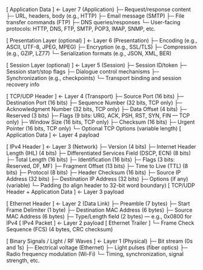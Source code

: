 [ Application Data ]                      ← Layer 7 (Application)
    ├─ Request/response content
    ├─ URL, headers, body (e.g., HTTP)
    ├─ Email message (SMTP)
    ├─ File transfer commands (FTP)
    ├─ DNS queries/responses
    └─ User-facing protocols: HTTP, DNS, FTP, SMTP, POP3, IMAP, SNMP, etc.

[ Presentation Layer (optional) ]         ← Layer 6 (Presentation)
    ├─ Encoding (e.g., ASCII, UTF-8, JPEG, MPEG)
    ├─ Encryption (e.g., SSL/TLS)
    ├─ Compression (e.g., GZIP, LZ77)
    └─ Serialization formats (e.g., JSON, XML, BER)

[ Session Layer (optional) ]              ← Layer 5 (Session)
    ├─ Session ID/token
    ├─ Session start/stop flags
    ├─ Dialogue control mechanisms
    ├─ Synchronization (e.g., checkpoints)
    └─ Transport binding and session recovery info

[ TCP/UDP Header ]                        ← Layer 4 (Transport)
    ├─ Source Port (16 bits)
    ├─ Destination Port (16 bits)
    ├─ Sequence Number (32 bits, TCP only)
    ├─ Acknowledgment Number (32 bits, TCP only)
    ├─ Data Offset (4 bits)
    ├─ Reserved (3 bits)
    ├─ Flags (9 bits: URG, ACK, PSH, RST, SYN, FIN — TCP only)
    ├─ Window Size (16 bits, TCP only)
    ├─ Checksum (16 bits)
    ├─ Urgent Pointer (16 bits, TCP only)
    └─ Optional TCP Options (variable length)
[ Application Data ]                      ← Layer 4 payload

[ IPv4 Header ]                           ← Layer 3 (Network)
    ├─ Version (4 bits)
    ├─ Internet Header Length (IHL) (4 bits)
    ├─ Differentiated Services Field (DSCP, ECN) (8 bits)
    ├─ Total Length (16 bits)
    ├─ Identification (16 bits)
    ├─ Flags (3 bits: Reserved, DF, MF)
    ├─ Fragment Offset (13 bits)
    ├─ Time to Live (TTL) (8 bits)
    ├─ Protocol (8 bits)
    ├─ Header Checksum (16 bits)
    ├─ Source IP Address (32 bits)
    ├─ Destination IP Address (32 bits)
    ├─ Options (if any) (variable)
    └─ Padding (to align header to 32-bit word boundary)
[ TCP/UDP Header + Application Data ]     ← Layer 3 payload

[ Ethernet Header ]                       ← Layer 2 (Data Link)
    ├─ Preamble (7 bytes)
    ├─ Start Frame Delimiter (1 byte)
    ├─ Destination MAC Address (6 bytes)
    ├─ Source MAC Address (6 bytes)
    ├─ Type/Length field (2 bytes) — e.g., 0x0800 for IPv4
[ IPv4 Packet ]                           ← Layer 2 payload
[ Ethernet Trailer ]
    └─ Frame Check Sequence (FCS) (4 bytes, CRC checksum)

[ Binary Signals / Light / RF Waves ]     ← Layer 1 (Physical)
    ├─ Bit stream (0s and 1s)
    ├─ Electrical voltage (Ethernet)
    ├─ Light pulses (fiber optics)
    ├─ Radio frequency modulation (Wi-Fi)
    └─ Timing, synchronization, signal strength, etc.
